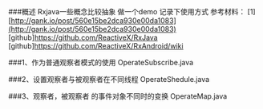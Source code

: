 ###概述
Rxjava一些概念比较抽象 做一个demo 记录下使用方式
参考材料：
[1][http://gank.io/post/560e15be2dca930e00da1083](http://gank.io/post/560e15be2dca930e00da1083)  
[github]https://github.com/ReactiveX/RxJava   
[github]https://github.com/ReactiveX/RxAndroid/wiki  

###1、作为普通观察者模式的使用
OperateSubscribe.java



###2、设置观察者与被观察者在不同线程
OperateShedule.java


###3、观察者，被观察者 的事件对象不同时的变换
OperateMap.java